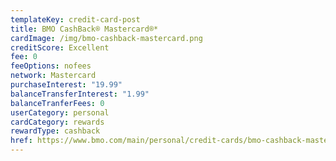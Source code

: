 ```yaml
---
templateKey: credit-card-post
title: BMO CashBack® Mastercard®*
cardImage: /img/bmo-cashback-mastercard.png
creditScore: Excellent
fee: 0
feeOptions: nofees
network: Mastercard
purchaseInterest: "19.99"
balanceTransferInterest: "1.99"
balanceTranferFees: 0
userCategory: personal
cardCategory: rewards
rewardType: cashback
href: https://www.bmo.com/main/personal/credit-cards/bmo-cashback-mastercard/
---
```

